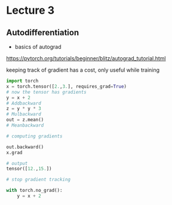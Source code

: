 # Lecture 3

## Autodifferentiation

- basics of autograd

https://pytorch.org/tutorials/beginner/blitz/autograd_tutorial.html

keeping track of gradient has a cost, only useful while training

```python
import torch
x = torch.tensor([2.,3.], requires_grad=True)
# now the tensor has gradients
y = x + 2
# Addbackward
z = y * y * 3
# Mulbackward
out = z.mean()
# Meanbackward

# computing gradients

out.backward()
x.grad

# output
tensor([12.,15.])

# stop gradient tracking

with torch.no_grad():
    y = x + 2
```


